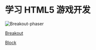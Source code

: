# 学习 HTML5 游戏开发

![Breakout-phaser](./demos/breakout-phaser.gif)

[Breakout](/breakout-phaser/index.html)

[Block](/block/index.html)
